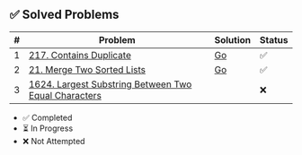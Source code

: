 ## ✅ Solved Problems
| #  | Problem | Solution | Status |
|----|---------|----------|--------|
1|[217. Contains Duplicate](https://leetcode.com/problems/contains-duplicate) | [Go](solutions/array/contains_duplicate.go)|✅
2|[21. Merge Two Sorted Lists](https://leetcode.com/problems/merge-two-sorted-lists) | [Go](solutions/linked-list/merge_two_sorted_lists.go)|✅
3|[1624. Largest Substring Between Two Equal Characters](https://leetcode.com/problems/largest-substring-between-two-equal-characters/description)||❌


- ✅ Completed
- ⏳ In Progress
- ❌ Not Attempted
